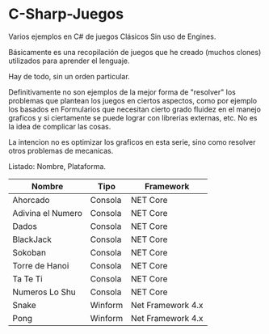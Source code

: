 # C-Sharp-Juegos
 Varios ejemplos en C# de juegos Clásicos Sin uso de Engines.

 Básicamente es una recopilación de juegos que he creado (muchos clones) utilizados para
 aprender el lenguaje.

Hay de todo, sin un orden particular. 

Definitivamente no son ejemplos de la mejor forma de "resolver" los problemas que plantean los juegos en ciertos aspectos, como por ejemplo los basados en Formularios que necesitan cierto grado fluidez en el manejo graficos y si ciertamente se puede lograr con librerias externas, etc. No es la idea de complicar las cosas.

La intencion no es optimizar los graficos en esta serie, sino como resolver otros problemas de mecanicas.

Listado:
Nombre, Plataforma.

Nombre            | Tipo         | Framework
----------------- | ------------ | -------------------
Ahorcado          | Consola      | NET Core
Adivina el Numero | Consola      | NET Core
Dados             | Consola      | NET Core
BlackJack         | Consola      | NET Core
Sokoban           | Consola      | NET Core
Torre de Hanoi    | Consola      | NET Core
Ta Te Ti          | Consola      | NET Core
Numeros Lo Shu    | Consola      | NET Core
Snake             | Winform      | Net Framework 4.x
Pong              | Winform      | Net Framework 4.x



 


